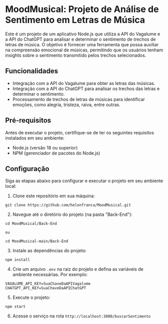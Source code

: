 # MoodMusical: Projeto de Análise de Sentimento em Letras de Música

Este é um projeto de um aplicativo Node.js que utiliza a API do Vagalume e a API do ChatGPT para analisar e determinar o sentimento de trechos de letras de música. O objetivo é fornecer uma ferramenta que possa auxiliar na compreensão emocional de músicas, permitindo que os usuários tenham insights sobre o sentimento transmitido pelos trechos selecionados.

## Funcionalidades

- Integração com a API do Vagalume para obter as letras das músicas.
- Integração com a API do ChatGPT para analisar os trechos das letras e determinar o sentimento.
- Processamento de trechos de letras de músicas para identificar emoções, como alegria, tristeza, raiva, entre outras.

## Pré-requisitos

Antes de executar o projeto, certifique-se de ter os seguintes requisitos instalados em seu ambiente:

- Node.js (versão 18 ou superior)
- NPM (gerenciador de pacotes do Node.js)

## Configuração

Siga as etapas abaixo para configurar e executar o projeto em seu ambiente local:

1. Clone este repositório em sua máquina:

```
git clone https://github.com/helonfranca/MoodMusical.git
```

2. Navegue até o diretório do projeto (na pasta "Back-End"):

```
cd MoodMusical/Back-End

ou

cd MoodMusical-main/Back-End
```

3. Instale as dependências do projeto:

```
npm install
```

4. Crie um arquivo `.env` na raiz do projeto e defina as variáveis de ambiente necessárias. Por exemplo:

```
VAGALUME_API_KEY=SuaChaveDaAPIVagalume
CHATGPT_API_KEY=SuaChaveDaAPIChatGPT
```

5. Execute o projeto:

```
npm start
```

6. Acesse o serviço na rota `http://localhost:3000/buscarSentimento`




